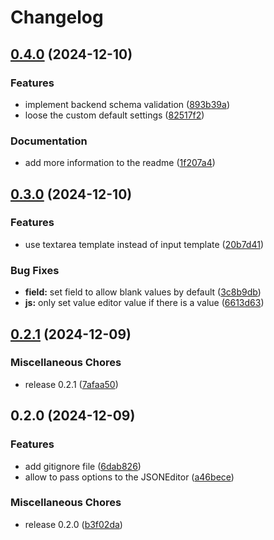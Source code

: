 # Changelog

## [0.4.0](https://github.com/b1rger/django-json-editor-field/compare/v0.3.0...v0.4.0) (2024-12-10)


### Features

* implement backend schema validation ([893b39a](https://github.com/b1rger/django-json-editor-field/commit/893b39ab38fd526fa7a0da79445ff5274b719baa))
* loose the custom default settings ([82517f2](https://github.com/b1rger/django-json-editor-field/commit/82517f29c4134b40127faf70821006e8c990daee))


### Documentation

* add more information to the readme ([1f207a4](https://github.com/b1rger/django-json-editor-field/commit/1f207a465e672f919ee9229db0112b8bfd042be8))

## [0.3.0](https://github.com/b1rger/django-json-editor-field/compare/v0.2.1...v0.3.0) (2024-12-10)


### Features

* use textarea template instead of input template ([20b7d41](https://github.com/b1rger/django-json-editor-field/commit/20b7d410535d7ddf1cc17a6f7ecd22e59bc6f478))


### Bug Fixes

* **field:** set field to allow blank values by default ([3c8b9db](https://github.com/b1rger/django-json-editor-field/commit/3c8b9db3fdd89773801cb8f6858efb75dc02836d))
* **js:** only set value editor value if there is a value ([6613d63](https://github.com/b1rger/django-json-editor-field/commit/6613d6342ceb537b03967cb52e65cfe3e3036d6c))

## [0.2.1](https://github.com/b1rger/django-json-editor-field/compare/v0.2.0...v0.2.1) (2024-12-09)


### Miscellaneous Chores

* release 0.2.1 ([7afaa50](https://github.com/b1rger/django-json-editor-field/commit/7afaa5037ddafd65c2a8855802d394c835e946c5))

## 0.2.0 (2024-12-09)


### Features

* add gitignore file ([6dab826](https://github.com/b1rger/django-json-editor-field/commit/6dab82611fb5a049737e413979c3408c0d5416aa))
* allow to pass options to the JSONEditor ([a46bece](https://github.com/b1rger/django-json-editor-field/commit/a46beceee6b998a617c9611af8aa040702d95ab9))


### Miscellaneous Chores

* release 0.2.0 ([b3f02da](https://github.com/b1rger/django-json-editor-field/commit/b3f02da440a37762231c04bc6f786550b0530249))
